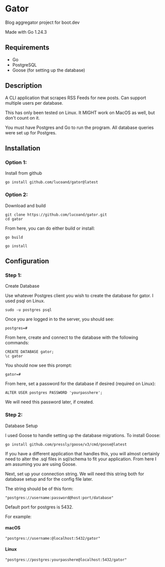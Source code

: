 # Gator

Blog aggregator project for boot.dev

Made with Go 1.24.3

## Requirements
- Go
- PostgreSQL
- Goose (for setting up the database)

## Description

A CLI application that scrapes RSS Feeds for new posts.  Can support multiple users per database.

This has only been tested on Linux.  It MIGHT work on MacOS as well, but don't count on it.

You must have Postgres and Go to run the program.  All database queries were set up for Postgres.

## Installation

### Option 1:
Install from github

```console
go install github.com/lucoand/gator@latest
```

### Option 2:
Download and build

```console
git clone https://github.com/lucoand/gator.git
cd gator
```

From here, you can do either build or install:

```console
go build
```

```console
go install
```

## Configuration

### Step 1:
Create Database

Use whatever Postgres client you wish to create the database for gator.  I used psql on Linux.

```console
sudo -u postgres psql
```

Once you are logged in to the server, you should see:

```console
postgres=#
```

From here, create and connect to the database with the following commands:

```console
CREATE DATABASE gator;
\c gator
```

You should now see this prompt:

```console
gator=#
```

From here, set a password for the database if desired (required on Linux):

```console
ALTER USER postgres PASSWORD 'yourpasshere';
```

We will need this password later, if created.

### Step 2:
Database Setup 

I used Goose to handle setting up the database migrations.  To install Goose:

```console
go install github.com/pressly/goose/v3/cmd/goose@latest
```

If you have a different application that handles this, you will almost certainly need to alter the .sql files in sql/schema to fit your application. From here I am assuming you are using Goose.

Next, set up your connection string.  We will need this string both for database setup and for the config file later.

The string should be of this form:

```console
"postgres://username:password@host:port/database"
```

Default port for postgres is 5432.

For example:

#### macOS
```console
"postgres://username:@localhost:5432/gator"
```
#### Linux
```console
"postgres://postgres:yourpasshere@localhost:5432/gator"
```
